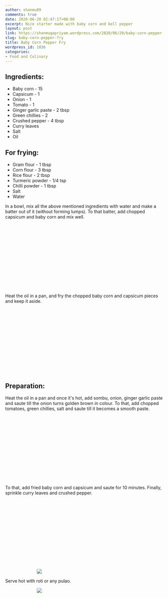 ```yaml
---
author: shanmu09
comments: true
date: 2020-06-20 02:47:17+00:00
excerpt: Nice starter made with baby corn and bell pepper
layout: post
link: https://shanmugapriyam.wordpress.com/2020/06/20/baby-corn-pepper-fry/
slug: baby-corn-pepper-fry
title: Baby Corn Pepper Fry
wordpress_id: 1036
categories:
- Food and Culinary
---
```

<style>
.square2 {
    float:left;
    width: 49%;
    border-radius:5%;
    padding-bottom : 40%; /* = width for a 1:1 aspect ratio */
    margin:0.5%;
    background-position:center center;
    background-repeat:no-repeat;
    background-size:cover; /* you change this to "contain" if you don't want the images to be cropped */
}
	
	
#break {
    clear:both;
}

.img_1{background-image:url('https://shanmugapriyam.files.wordpress.com/2020/06/img-20200613-wa0117.jpg');}
.img_2{background-image:url('https://shanmugapriyam.files.wordpress.com/2020/06/img-20200613-wa0118.jpg');}
.img_3{background-image:url('https://shanmugapriyam.files.wordpress.com/2020/06/00000img_00000_burst20200613113010227_cover.jpg');}
.img_4{background-image:url('https://shanmugapriyam.files.wordpress.com/2020/06/00100lrportrait_00100_burst20200613112955217_cover.jpg');}
.img_5{background-image:url('https://shanmugapriyam.files.wordpress.com/2020/06/00100lrportrait_00100_burst20200613115851123_cover.jpg');}
.img_6{background-image:url('https://shanmugapriyam.files.wordpress.com/2020/06/00100lrportrait_00100_burst20200613120405251_cover.jpg');}
.img_7{background-image:url('https://shanmugapriyam.files.wordpress.com/2020/06/00100lrportrait_00100_burst20200613121144551_cover.jpg?resize=2000%2C2000');}
.img_8{background-image:url('https://shanmugapriyam.files.wordpress.com/2020/06/00100lrportrait_00100_burst20200613121310761_cover.jpg?resize=2000%2C2000');}



.resize_fit_center {
    max-width:60%;
    max-height:60%;
    vertical-align: middle;
    display: block;
    margin-left: auto;
    margin-right: auto;
    border-radius:5%;
}

.center {
  margin: auto;
  width: 60%;
}
</style>



## Ingredients:







  * Baby corn - 15
  * Capsicum - 1
  * Onion - 1
  * Tomato - 1
  * Ginger garlic paste - 2 tbsp
  * Green chillies - 2
  * Crushed pepper - 4 tbsp
  * Curry leaves 
  * Salt
  * Oil






## For frying:







  * Gram flour - 1 tbsp
  * Corn flour - 3 tbsp
  * Rice flour - 2 tbsp
  * Turmeric powder - 1/4 tsp
  * Chilli powder - 1 tbsp
  * Salt
  * Water






In a bowl, mix all the above mentioned ingredients with water and make a batter out of it (without forming lumps). To that batter, add chopped capsicum and baby corn and mix well. 





<div class="square2 img_1">
</div>
<div class="square2 img_2">
</div>
<div id="break"> </div>
<p/>










Heat the oil in a pan, and fry the chopped baby corn and capsicum pieces and keep it aside.







<div class="square2 img_3">
</div>
<div class="square2 img_4">
</div>
<div id="break"> </div>
<p/>







## Preparation:







Heat the oil in a pan and once it's hot, add sombu, onion, ginger garlic paste and saute till the onion turns golden brown in colour. To that, add chopped tomatoes, green chillies, salt and saute till it becomes a smooth paste.







<div class="square2 img_5">
</div>
<div class="square2 img_6">
</div>
<div id="break"> </div>
<p/>







To that, add fried baby corn and capsicum and saute for 10 minutes. Finally, sprinkle curry leaves and crushed pepper. 




<div class="square2 img_7">
</div>
<div class="square2 img_8">
</div>
<div id="break"> </div>
<p/>

<div>
	<img src="https://shanmugapriyam.files.wordpress.com/2020/06/00100lrportrait_00100_burst20200613121938237_cover.jpg?resize=2000%2C2000"  class="resize_fit_center"/>
</div>
<p/>








Serve hot with roti or any pulao.




<div>
	<img src="https://shanmugapriyam.files.wordpress.com/2020/06/00100lrportrait_00100_burst20200613145929136_cover.jpg?w=1024"  class="resize_fit_center"/>
</div>
<p/>


